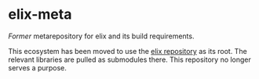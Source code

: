 # elix-meta

*Former* metarepository for elix and its build requirements.

This ecosystem has been moved to use the [elix repository](https://github.com/indigoparadox/elix) as its root. The relevant libraries are pulled as submodules there. This repository no longer serves a purpose.
